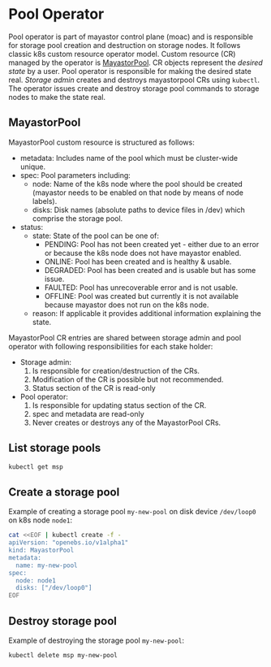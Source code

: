 # Pool Operator

Pool operator is part of mayastor control plane (moac) and is responsible
for storage pool creation and destruction on storage nodes. It follows classic
k8s custom resource operator model. Custom resource (CR) managed by the operator
is [MayastorPool](/csi/moac/crd/mayastorpool.yaml). CR objects represent the
*desired state* by a user. Pool operator is responsible for making the desired
state real. *Storage admin* creates and destroys mayastorpool CRs using
`kubectl`. The operator issues create and destroy storage pool commands
to storage nodes to make the state real.

## MayastorPool

MayastorPool custom resource is structured as follows:

* metadata: Includes name of the pool which must be cluster-wide unique.
* spec: Pool parameters including:
  * node: Name of the k8s node where the pool should be created (mayastor needs to be enabled on that node by means of node labels).
  * disks: Disk names (absolute paths to device files in /dev) which comprise the storage pool.
* status:
  * state: State of the pool can be one of:
    * PENDING: Pool has not been created yet - either due to an error or because the k8s node does not have mayastor enabled.
    * ONLINE: Pool has been created and is healthy & usable.
    * DEGRADED: Pool has been created and is usable but has some issue.
    * FAULTED: Pool has unrecoverable error and is not usable.
    * OFFLINE: Pool was created but currently it is not available because mayastor does not run on the k8s node.
  * reason: If applicable it provides additional information explaining the state.

MayastorPool CR entries are shared between storage admin and pool operator
with following responsibilities for each stake holder:

* Storage admin:
  1. Is responsible for creation/destruction of the CRs.
  2. Modification of the CR is possible but not recommended.
  3. Status section of the CR is read-only
* Pool operator:
  1. Is responsible for updating status section of the CR.
  2. spec and metadata are read-only
  3. Never creates or destroys any of the MayastorPool CRs.

## List storage pools

```bash
kubectl get msp
```

## Create a storage pool

Example of creating a storage pool `my-new-pool` on disk device
`/dev/loop0` on k8s node `node1`:

```bash
cat <<EOF | kubectl create -f -
apiVersion: "openebs.io/v1alpha1"
kind: MayastorPool
metadata:
  name: my-new-pool
spec:
  node: node1
  disks: ["/dev/loop0"]
EOF
```

## Destroy storage pool

Example of destroying the storage pool `my-new-pool`:

```bash
kubectl delete msp my-new-pool
```
